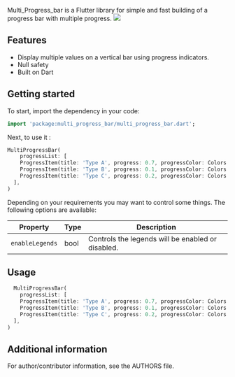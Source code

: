 <!--
This README describes the package. If you publish this package to pub.dev,
this README's contents appear on the landing page for your package.

For information about how to write a good package README, see the guide for
[writing package pages](https://dart.dev/guides/libraries/writing-package-pages).

For general information about developing packages, see the Dart guide for
[creating packages](https://dart.dev/guides/libraries/create-library-packages)
and the Flutter guide for
[developing packages and plugins](https://flutter.dev/developing-packages).
-->

Multi_Progress_bar is a Flutter library for simple and fast building of a progress bar with multiple
progress.
<img src="https://drive.google.com/file/d/113jUW3oTtsZMd5plAN5RAuzkBtfX4IaN/view">

## Features

- Display multiple values on a vertical bar using progress indicators.
- Null safety
- Built on Dart

## Getting started

To start, import the dependency in your code:

```dart
import 'package:multi_progress_bar/multi_progress_bar.dart';
```

Next, to use it :

```dart
MultiProgressBar(
    progressList: [
    ProgressItem(title: 'Type A', progress: 0.7, progressColor: Colors.orange),
    ProgressItem(title: 'Type B', progress: 0.1, progressColor: Colors.blue),
    ProgressItem(title: 'Type C', progress: 0.2, progressColor: Colors.yellow),
  ],
)
```
Depending on your requirements you may want to control some things. The following options are available:

| Property                  | Type              | Description                                                                                 |
|---------------------------|-------------------|---------------------------------------------------------------------------------------------|
| `enableLegends`           | bool              | Controls the legends will be enabled or disabled.                                           |

## Usage

```dart
  MultiProgressBar(
    progressList: [
    ProgressItem(title: 'Type A', progress: 0.7, progressColor: Colors.orange),
    ProgressItem(title: 'Type B', progress: 0.1, progressColor: Colors.blue),
    ProgressItem(title: 'Type C', progress: 0.2, progressColor: Colors.yellow),
  ],
)
```

## Additional information

For author/contributor information, see the AUTHORS file.
